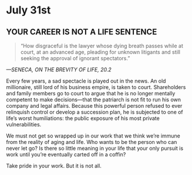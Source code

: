 # July 31st
## YOUR CAREER IS NOT A LIFE SENTENCE

> “How disgraceful is the lawyer whose dying breath passes while at court, at an advanced age, pleading for unknown litigants and still seeking the approval of ignorant spectators.”

*—SENECA, ON THE BREVITY OF LIFE, 20.2*

Every few years, a sad spectacle is played out in the news. An old millionaire, still lord of his business empire, is taken to court. Shareholders and family members go to court to argue that he is no longer mentally competent to make decisions—that the patriarch is not fit to run his own company and legal affairs. Because this powerful person refused to ever relinquish control or develop a succession plan, he is subjected to one of life’s worst humiliations: the public exposure of his most private vulnerabilities.

We must not get so wrapped up in our work that we think we’re immune from the reality of aging and life. Who wants to be the person who can never let go? Is there so little meaning in your life that your only pursuit is work until you’re eventually carted off in a coffin?

Take pride in your work. But it is not all.

